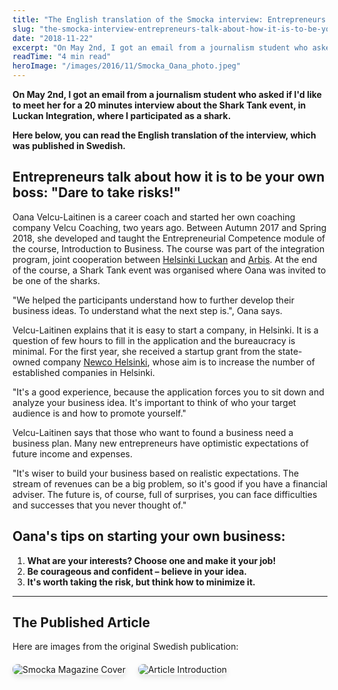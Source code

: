 ```yaml
---
title: "The English translation of the Smocka interview: Entrepreneurs talk about how it is to be your own boss - Dare to take risks!"
slug: "the-smocka-interview-entrepreneurs-talk-about-how-it-is-to-be-your-own-boss-dare-to-take-risks"
date: "2018-11-22"
excerpt: "On May 2nd, I got an email from a journalism student who asked if I'd like to meet her for a 20 minutes interview about the Shark Tank event, in Luckan Integration, where I participated as a shark."
readTime: "4 min read"
heroImage: "/images/2016/11/Smocka_Oana_photo.jpeg"
---
```


**On May 2nd, I got an email from a journalism student who asked if I'd like to meet her for a 20 minutes interview about the Shark Tank event, in Luckan Integration, where I participated as a shark.**

**Here below, you can read the English translation of the interview, which was published in Swedish.**

## Entrepreneurs talk about how it is to be your own boss: "Dare to take risks!"

Oana Velcu-Laitinen is a career coach and started her own coaching company Velcu Coaching, two years ago. Between Autumn 2017 and Spring 2018, she developed and taught the Entrepreneurial Competence module of the course, Introduction to Business. The course was part of the integration program, joint cooperation between [Helsinki Luckan](https://integration.luckan.fi/) and [Arbis](https://www.hel.fi/arbis/sv). At the end of the course, a Shark Tank event was organised where Oana was invited to be one of the sharks.

"We helped the participants understand how to further develop their business ideas. To understand what the next step is.", Oana says.

Velcu-Laitinen explains that it is easy to start a company, in Helsinki. It is a question of few hours to fill in the application and the bureaucracy is minimal. For the first year, she received a startup grant from the state-owned company [Newco Helsinki](https://newcohelsinki.fi/en/), whose aim is to increase the number of established companies in Helsinki.

"It's a good experience, because the application forces you to sit down and analyze your business idea. It's important to think of who your target audience is and how to promote yourself."

Velcu-Laitinen says that those who want to found a business need a business plan. Many new entrepreneurs have optimistic expectations of future income and expenses.

"It's wiser to build your business based on realistic expectations. The stream of revenues can be a big problem, so it's good if you have a financial adviser. The future is, of course, full of surprises, you can face difficulties and successes that you never thought of."

## Oana's tips on starting your own business:

1. **What are your interests? Choose one and make it your job!**
2. **Be courageous and confident – believe in your idea.**
3. **It's worth taking the risk, but think how to minimize it.**

---

## The Published Article

Here are images from the original Swedish publication:

<div style="display: flex; gap: 20px; flex-wrap: wrap; margin: 20px 0;">
  <img src="/images/2018/11/cover.jpeg" alt="Smocka Magazine Cover" style="max-width: 300px; height: auto; border-radius: 8px; box-shadow: 0 4px 8px rgba(0,0,0,0.1);" />
  <img src="/images/2018/11/article_intro.jpeg" alt="Article Introduction" style="max-width: 400px; height: auto; border-radius: 8px; box-shadow: 0 4px 8px rgba(0,0,0,0.1);" />
</div>